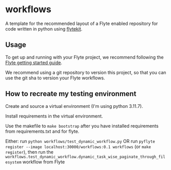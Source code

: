 # workflows

A template for the recommended layout of a Flyte enabled repository for code written in python using [flytekit](https://docs.flyte.org/projects/flytekit/en/latest/).

## Usage

To get up and running with your Flyte project, we recommend following the
[Flyte getting started guide](https://docs.flyte.org/en/latest/getting_started.html).

We recommend using a git repository to version this project, so that you can
use the git sha to version your Flyte workflows.

## How to recreate my testing environment
Create and source a virtual environment (I'm using python 3.11.7).

Install requirements in the virtual environment.

Use the makefile to `make bootstrap` after you have installed requirements from requirements.txt and for flyte.

Either:
    run `python workflows/test_dynamic_workflow.py`
    OR
    run `pyflyte register --image localhost:30000/workflows:0.1 workflows` (or `make register`), 
       then run the `workflows.test_dynamic_workflow.dynamic_task_wise_paginate_through_filesystem` workflow from Flyte 

